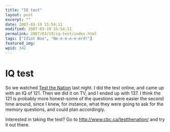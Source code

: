 ```yaml
---
title: "IQ test"
layout: post
excerpt: ""
date: 2007-03-19 15:54:11
modified: 2007-03-19 15:54:11
permalink: 2007/03/19/iq-test/index.html
tags: ["Idiot Box", "Ne-e-e-e-e-erd!"]
featured_img: 
wpid: 342
---
```


# IQ test

So we watched [Test the Nation](http://www.cbc.ca/testthenation/) last night. I did the test online, and came up with an IQ of 121. Then we did it on TV, and I ended up with 137. I think the 121 is probably more honest–some of the questions were easier the second time around, since I knew, for instance, what they were going to ask for the memory questions, and could plan accordingly.

Interested in taking the test? Go to <http://www.cbc.ca/testthenation/> and try it out there.